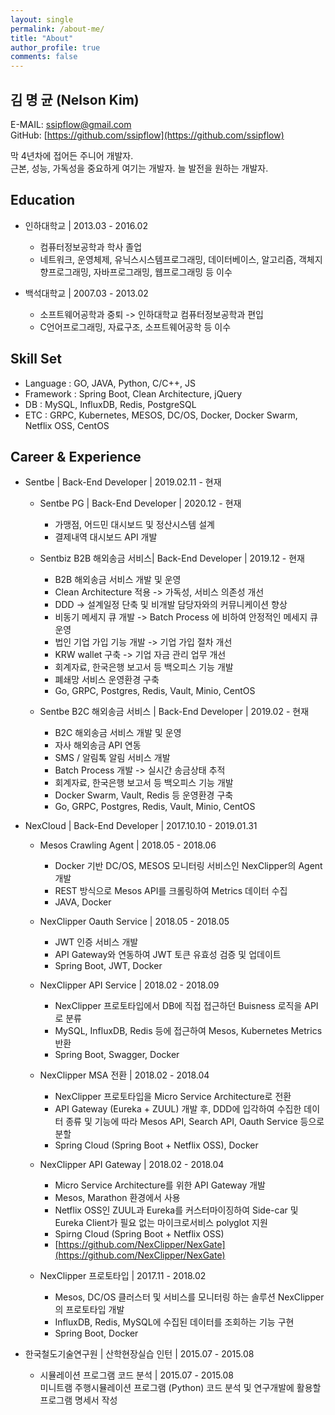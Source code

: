 ```yaml
---
layout: single
permalink: /about-me/
title: "About"
author_profile: true
comments: false
---
```

## 김 명 균 (Nelson Kim)
E-MAIL: [ssipflow@gmail.com](mailto:ssipflow@gmail.com)  
GitHub: [https://github.com/ssipflow](https://github.com/ssipflow)  
    
막 4년차에 접어든 주니어 개발자.  
근본, 성능, 가독성을 중요하게 여기는 개발자.
늘 발전을 원하는 개발자.

## Education
* 인하대학교 \| 2013.03 - 2016.02
    * 컴퓨터정보공학과 학사 졸업
    * 네트워크, 운영체제, 유닉스시스템프로그래밍, 데이터베이스, 알고리즘, 객체지향프로그래밍, 자바프로그래밍, 웹프로그래밍 등 이수

* 백석대학교 \| 2007.03 - 2013.02
    * 소프트웨어공학과 중퇴 -> 인하대학교 컴퓨터정보공학과 편입
    * C언어프로그래밍, 자료구조, 소프트웨어공학 등 이수

## Skill Set
* Language : GO, JAVA, Python, C/C++, JS
* Framework : Spring Boot, Clean Architecture, jQuery
* DB : MySQL, InfluxDB, Redis, PostgreSQL
* ETC : GRPC, Kubernetes, MESOS, DC/OS, Docker, Docker Swarm, Netflix OSS, CentOS

## Career & Experience
* Sentbe \| Back-End Developer \| 2019.02.11 - 현재
    * Sentbe PG \| Back-End Developer \| 2020.12 - 현재
        * 가맹점, 어드민 대시보드 및 정산시스템 설계
        * 결제내역 대시보드 API 개발

    * Sentbiz B2B 해외송금 서비스\| Back-End Developer \| 2019.12 - 현재
        * B2B 해외송금 서비스 개발 및 운영
        * Clean Architecture 적용 -> 가독성, 서비스 의존성 개선
        * DDD -> 설계일정 단축 및 비개발 담당자와의 커뮤니케이션 향상
        * 비동기 메세지 큐 개발 -> Batch Process 에 비하여 안정적인 메세지 큐 운영
        * 법인 기업 가입 기능 개발 -> 기업 가입 절차 개선
        * KRW wallet 구축 -> 기업 자금 관리 업무 개선
        * 회계자료, 한국은행 보고서 등 백오피스 기능 개발
        * 폐쇄망 서비스 운영환경 구축
        * Go, GRPC, Postgres, Redis, Vault, Minio, CentOS

    * Sentbe B2C 해외송금 서비스 \| Back-End Developer \| 2019.02 - 현재
        * B2C 해외송금 서비스 개발 및 운영
        * 자사 해외송금 API 연동
        * SMS / 알림톡 알림 서비스 개발
        * Batch Process 개발 -> 실시간 송금상태 추적
        * 회계자료, 한국은행 보고서 등 백오피스 기능 개발
        * Docker Swarm, Vault, Redis 등 운영환경 구축
        * Go, GRPC, Postgres, Redis, Vault, Minio, CentOS

* NexCloud \| Back-End Developer \| 2017.10.10 - 2019.01.31
    * Mesos Crawling Agent \| 2018.05 - 2018.06
        * Docker 기반 DC/OS, MESOS 모니터링 서비스인 NexClipper의 Agent 개발
        * REST 방식으로 Mesos API를 크롤링하여 Metrics 데이터 수집
        * JAVA, Docker

    *  NexClipper Oauth Service \| 2018.05 - 2018.05
        * JWT 인증 서비스 개발
        * API Gateway와 연동하여 JWT 토큰 유효성 검증 및 업데이트
        * Spring Boot, JWT, Docker

    * NexClipper API Service \| 2018.02 - 2018.09
        * NexClipper 프로토타입에서 DB에 직접 접근하던 Buisness 로직을 API로 분류
        * MySQL, InfluxDB, Redis 등에 접근하여 Mesos, Kubernetes Metrics 반환
        * Spring Boot, Swagger, Docker

    * NexClipper MSA 전환 \| 2018.02 - 2018.04
        * NexClipper 프로토타입을  Micro Service Architecture로 전환
        * API Gateway (Eureka + ZUUL) 개발 후, DDD에 입각하여 수집한 데이터 종류 및 기능에 따라 Mesos API, Search API, Oauth Service 등으로 분할
        * Spring Cloud (Spring Boot + Netflix OSS), Docker

    * NexClipper API Gateway \| 2018.02 - 2018.04
        * Micro Service Architecture를 위한 API Gateway 개발
        * Mesos, Marathon 환경에서 사용
        * Netflix OSS인 ZUUL과 Eureka를 커스터마이징하여 Side-car 및 Eureka Client가 필요 없는 마이크로서비스 polyglot 지원
        * Spirng Cloud (Spring Boot + Netflix OSS)
        * [https://github.com/NexClipper/NexGate](https://github.com/NexClipper/NexGate)

    * NexClipper 프로토타입 \| 2017.11 - 2018.02
        * Mesos, DC/OS 클러스터 및 서비스를 모니터링 하는 솔루션 NexClipper의 프로토타입 개발
        * InfluxDB, Redis, MySQL에 수집된 데이터를 조회하는 기능 구현
        * Spring Boot, Docker

* 한국철도기술연구원 \| 산학현장실습 인턴 \| 2015.07 - 2015.08
    * 시뮬레이션 프로그램 코드 분석 \| 2015.07 - 2015.08  
    미니트램 주행시뮬레이션 프로그램 (Python) 코드 분석 및 연구개발에 활용할 프로그램 명세서 작성
